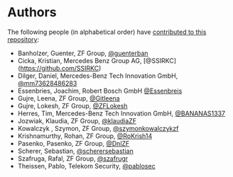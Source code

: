 # Authors

The following people (in alphabetical order) have [contributed to this repository](https://github.com/eclipse-tractusx/sig-security/graphs/contributors):

* Banholzer, Guenter, ZF Group, [@guenterban](https://github.com/guenterban)
* Cicka, Kristian, Mercedes Benz Group AG, [@SSIRKC] (https://github.com/SSIRKC) 
* Dilger, Daniel, Mercedes-Benz Tech Innovation GmbH, [@mm73628486283](https://github.com/mm73628486283/)
* Essenbries, Joachim, Robert Bosch GmbH [@Essenbreis](https://github.com/Essenbreis)
* Gujre, Leena, ZF Group, [@Gitleena](https://github.com/Gitleena)
* Gujre, Lokesh, ZF Group, [@ZFLokesh](https://github.com/ZFLokesh)
* Herres, Tim, Mercedes-Benz Tech Innovation GmbH, [@BANANAS1337](https://github.com/BANANAS1337)
* Jozwiak, Klaudia, ZF Group, [@klaudiaZF](https://github.com/klaudiaZF)
* Kowalczyk , Szymon, ZF Group, [@szymonkowalczykzf](https://github.com/szymonkowalczykzf)
* Krishnamurthy, Rohan, ZF Group, [@RoKrish14](https://github.com/RoKrish14)
* Pasenko, Pasenko, ZF Group, [@DnlZF](https://github.com/DnlZF)
* Scherer, Sebastian, [@scherersebastian](https://github.com/scherersebastian)
* Szafruga, Rafal, ZF Group, [@szafrugr](https://github.com/szafrugr)
* Theissen, Pablo, Telekom Security, [@pablosec](https://github.com/pablosec)
